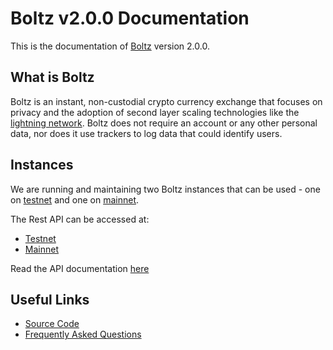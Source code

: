 # Boltz v2.0.0 Documentation

This is the documentation of [Boltz](https://boltz.exchange) version 2.0.0.

## What is Boltz

Boltz is an instant, non-custodial crypto currency exchange that focuses on privacy and the adoption of second layer scaling technologies like the [lightning network](http://lightning.network/). Boltz does not require an account or any other personal data, nor does it use trackers to log data that could identify users.

## Instances

We are running and maintaining two Boltz instances that can be used - one on [testnet](https://testnet.boltz.exchange) and one on [mainnet](https://boltz.exchange).

The Rest API can be accessed at:

* [Testnet](https://testnet.boltz.exchange)
* [Mainnet](https://boltz.exchange)

Read the API documentation [here](/api)

## Useful Links

* [Source Code](https://github.com/boltzExchange)
* [Frequently Asked Questions](https://boltz.exchange/faq)

